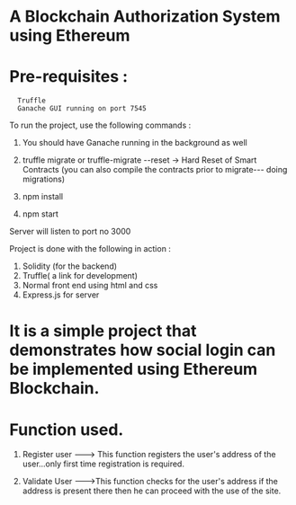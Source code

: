 # A Blockchain Authorization System using Ethereum

# Pre-requisites :
      Truffle
      Ganache GUI running on port 7545

To run the project, use the following commands :
1. You should have Ganache running in the background as well
2. truffle migrate or truffle-migrate --reset -> Hard Reset of Smart Contracts
(you can also compile the contracts prior to migrate--- doing migrations)

3. npm install
4. npm start

Server will listen to port no 3000

Project is done with the following in action :
1. Solidity (for the backend)
2. Truffle( a link for development)
3. Normal front end using html and css
4. Express.js for server



# It is a simple project that demonstrates how social login can be implemented using Ethereum Blockchain.


#  Function used.

1. Register user ---> This function registers the user's address of the user...only first time registration is required.

2. Validate User --->This function checks for the user's address if the address is present there then he can proceed with the use of the site.
